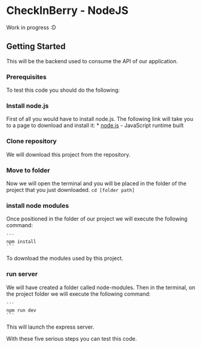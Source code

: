 # CheckInBerry - NodeJS

Work in progress :D

## Getting Started

This will be the backend used to consume the API of our application.

### Prerequisites

To test this code you should do the following:

### Install node.js

First of all you would have to install node.js. The following link will take you to a page to download and install it:
	* [node.js](https://nodejs.org/en/) - JavaScript runtime built
	
### Clone repository
	
We will download this project from the repository.

### Move to folder

Now we will open the terminal and you will be placed in the folder of the project that you just downloaded.
	```
	cd [folder path]
	```
### install node modules

Once positioned in the folder of our project we will execute the following command:

	```
	npm install
	```
	
To download the modules used by this project.
   
### run server
   
We will have created a folder called node-modules. Then in the terminal, on the project folder we will execute the following command:

	```
	npm run dev
	```
	
This will launch the express server.
   
With these five serious steps you can test this code.